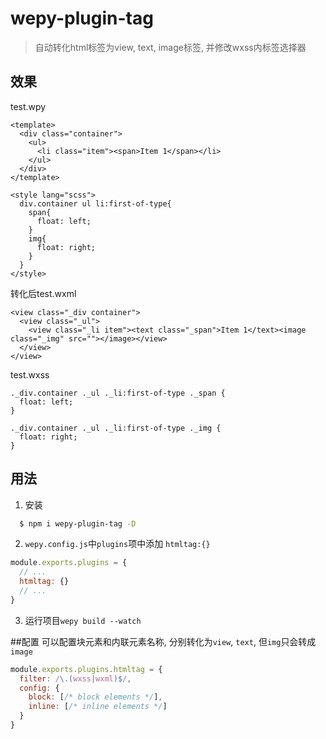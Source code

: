 # wepy-plugin-tag
> 自动转化html标签为view, text, image标签, 并修改wxss内标签选择器

## 效果
test.wpy
```
<template>
  <div class="container">
    <ul>
      <li class="item"><span>Item 1</span></li>
    </ul>
  </div>
</template>

<style lang="scss">
  div.container ul li:first-of-type{
    span{
      float: left;
    }
    img{
      float: right;
    }
  }
</style>
```

转化后test.wxml
```
<view class="_div container">
  <view class="_ul">
    <view class="_li item"><text class="_span">Item 1</text><image class="_img" src=""></image></view>
  </view>
</view>
```

test.wxss
```
._div.container ._ul ._li:first-of-type ._span {
  float: left;
}

._div.container ._ul ._li:first-of-type ._img {
  float: right;
}
```

## 用法
1. 安装
```bash
  $ npm i wepy-plugin-tag -D
```

2. `wepy.config.js`中`plugins`项中添加 `htmltag:{}`
```javascript
module.exports.plugins = {
  // ...
  htmltag: {}
  // ...
}
```

3. 运行项目`wepy build --watch`

##配置
可以配置块元素和内联元素名称, 分别转化为`view`, `text`, 但`img`只会转成`image`
```javascript
module.exports.plugins.htmltag = {
  filter: /\.(wxss|wxml)$/,
  config: {
    block: [/* block elements */],
    inline: [/* inline elements */]
  }
}
```
